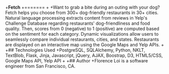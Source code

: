 
 +**Fetch**
 +=======
 +
 +Want to grab a bite during an outing with your dog? Fetch helps you choose from 300+ dog-friendly restaurants in 30+ cities. Natural language processing extracts content from reviews in Yelp's Challenge Database regarding restaurants' dog-friendliness and food quality. Then, scores from 0 (negative) to 1 (positive) are computed based on the sentiment for each category. Dynamic visualizations allow users to seamlessly compare individual restaurants, cities, and states. Restaurants are displayed on an interactive map using the Google Maps and Yelp APIs.
 +
 +## Technologies Used
 +PostgreSQL, SQLAlchemy, Python, NKLT, TextBlob, Flask, Jinja, Javascript, jQuery, AJAX, Boostrap, D3, HTML5/CSS, Google Maps API, Yelp API
 +
 +## Author
 +Florence Loi is a software engineer from San Francisco, CA.